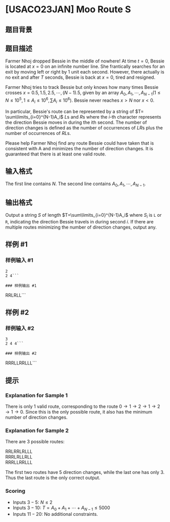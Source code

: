 # [USACO23JAN] Moo Route S

## 题目背景



## 题目描述

Farmer Nhoj dropped Bessie in the middle of nowhere! At time $t=0$, Bessie is located at $x=0$ on an infinite number line. She frantically searches for an exit by moving left or right by $1$ unit each second. However, there actually is no exit and after $T$ seconds, Bessie is back at $x=0$, tired and resigned.

Farmer Nhoj tries to track Bessie but only knows how many times Bessie crosses $x=0.5,1.5,2.5, \cdots ,(N−1).5$, given by an array $A_0,A_1, \cdots ,A_{N−1} (1 \le N \le 10^5, 1 \le A_i \le 10^6, \sum A_i \le 10^6)$. Bessie never reaches $x>N$ nor $x<0$.

In particular, Bessie's route can be represented by a string of $T= \sum\limits_{i=0}^{N-1}A_i$
$L$s and $R$s where the $i$-th character represents the direction Bessie moves in during the ith second. The number of direction changes is defined as the number of occurrences of $LR$s plus the number of occurrences of $RL$s.

Please help Farmer Nhoj find any route Bessie could have taken that is consistent with A
and minimizes the number of direction changes. It is guaranteed that there is at least one valid route. 

## 输入格式

The first line contains $N$. The second line contains $A_0,A_1,\cdots ,A_{N−1}$. 

## 输出格式

Output a string $S$ of length $T=\sum\limits_{i=0}^{N-1}A_i$ where $S_i$ is `L` or `R`, indicating the direction Bessie travels in during second $i$. If there are multiple routes minimizing the number of direction changes, output any. 

## 样例 #1

### 样例输入 #1
```
2
2 4```

### 样例输出 #1

```
RRLRLL```

## 样例 #2

### 样例输入 #2
```
3
2 4 4```

### 样例输出 #2

```
RRRLLRRLLL```

## 提示

### Explanation for Sample 1

There is only $1$ valid route, corresponding to the route $0 \rightarrow 1 \rightarrow 2 \rightarrow 1 \rightarrow 2 \rightarrow 1 \rightarrow 0$. Since this is the only possible route, it also has the minimum number of direction changes. 

### Explanation for Sample 2

There are $3$ possible routes:

RRLRRLRLLL  
RRRLRLLRLL  
RRRLLRRLLL  

The first two routes have $5$ direction changes, while the last one has only $3$. Thus the last route is the only correct output.

### Scoring

 - Inputs $3-5$: $N \le 2$
 - Inputs $3-10$: $T=A_0+A_1+ \cdots +A_{N−1} \le 5000$
 - Inputs $11-20$: No additional constraints.
